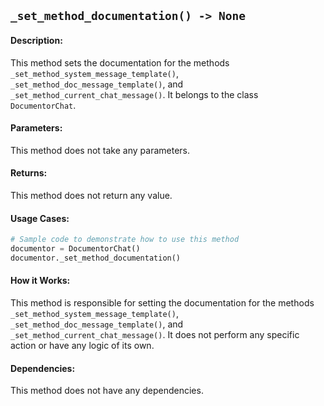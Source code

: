 ## `_set_method_documentation() -> None`

#### Description:
This method sets the documentation for the methods `_set_method_system_message_template()`, `_set_method_doc_message_template()`, and `_set_method_current_chat_message()`. It belongs to the class `DocumentorChat`.

#### Parameters:
This method does not take any parameters.

#### Returns:
This method does not return any value.

#### Usage Cases:

```python
# Sample code to demonstrate how to use this method
documentor = DocumentorChat()
documentor._set_method_documentation()
```

#### How it Works:

This method is responsible for setting the documentation for the methods `_set_method_system_message_template()`, `_set_method_doc_message_template()`, and `_set_method_current_chat_message()`. It does not perform any specific action or have any logic of its own.

#### Dependencies:
This method does not have any dependencies.